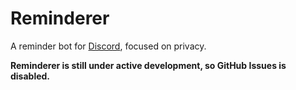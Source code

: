 # Reminderer

A reminder bot for [Discord], focused on privacy.

**Reminderer is still under active development, so GitHub Issues is disabled.**

<!-- **If you are having issues, please contact me [on Discord][contact-discord].** -->

[discord]: https://discord.com/
[contact-discord]: https://discord.com/users/757834655516065862
